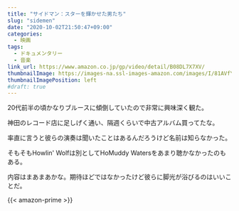 ```yaml
---
title: "サイドマン：スターを輝かせた男たち"
slug: "sidemen"
date: "2020-10-02T21:50:47+09:00"
categories:
  - 映画
tags:
  - ドキュメンタリー
  - 音楽
link_url: https://www.amazon.co.jp/gp/video/detail/B08DL7X7XV/
thumbnailImage: https://images-na.ssl-images-amazon.com/images/I/81AVfY65ljL._SX300_.jpg
thumbnailImagePosition: left
#draft: true
---
```

20代前半の頃かなりブルースに傾倒していたので非常に興味深く観た。

神田のレコード店に足しげく通い、隔週くらいで中古アルバム買ってたな。
<!--more-->
率直に言うと彼らの演奏は聞いたことはあるんだろうけど名前は知らなかった。

そもそもHowlin' Wolfは別としてHoMuddy Watersをあまり聴かなかったのもある。

内容はまあまあかな。期待ほどではなかったけど彼らに脚光が浴びるのはいいことだ。

{{< amazon-prime >}}
